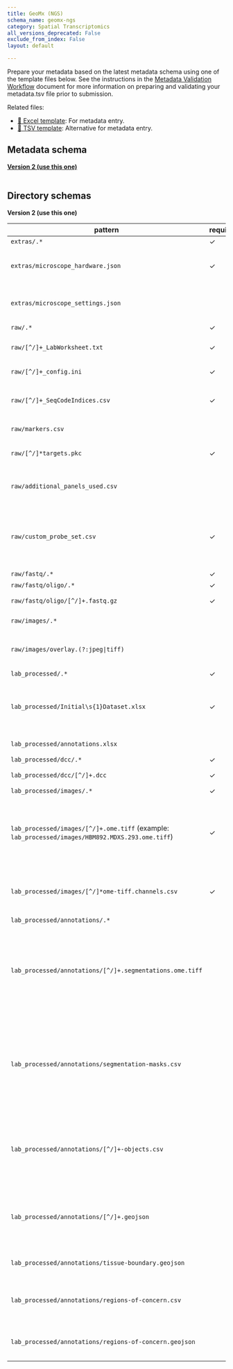 ```yaml
---
title: GeoMx (NGS)
schema_name: geomx-ngs
category: Spatial Transcriptomics
all_versions_deprecated: False
exclude_from_index: False
layout: default

---
```

Prepare your metadata based on the latest metadata schema using one of the template files below. See the instructions in the [Metadata Validation Workflow](https://docs.google.com/document/d/1lfgiDGbyO4K4Hz1FMsJjmJd9RdwjShtJqFYNwKpbcZY) document for more information on preparing and validating your metadata.tsv file prior to submission.

Related files:


- [📝 Excel template](https://raw.githubusercontent.com/hubmapconsortium/dataset-metadata-spreadsheet/main/geomx-ngs/latest/geomx-ngs.xlsx): For metadata entry.
- [📝 TSV template](https://raw.githubusercontent.com/hubmapconsortium/dataset-metadata-spreadsheet/main/geomx-ngs/latest/geomx-ngs.tsv): Alternative for metadata entry.




## Metadata schema


<summary><a href="https://openview.metadatacenter.org/templates/https:%2F%2Frepo.metadatacenter.org%2Ftemplates%2F662ab411-d8d5-4212-80c8-25e469ee0fe3"><b>Version 2 (use this one)</b></a></summary>



<br>

## Directory schemas
<summary><b>Version 2 (use this one)</b></summary>

| pattern | required? | description | dependent on |
| --- | --- | --- | --- |
| <code>extras\/.*</code> | ✓ | Folder for general lab-specific files related to the dataset. |  |
| <code>extras\/microscope_hardware\.json</code> | ✓ | **[QA/QC]** A file generated by the micro-meta app that contains a description of the hardware components of the microscope. Email HuBMAP Consortium Help Desk <help@hubmapconsortium.org> if help is required in generating this document. |  |
| <code>extras\/microscope_settings\.json</code> |  | **[QA/QC]** A file generated by the micro-meta app that contains a description of the settings that were used to acquire the image data. Email HuBMAP Consortium Help Desk <help@hubmapconsortium.org> if help is required in generating this document. |  |
| <code>raw\/.*</code> | ✓ | All raw data files for the experiment. |  |
| <code>raw\/[^\/]+_LabWorksheet.txt</code> | ✓ | An Excel spreadsheet to refer to in setting up the library. This file documents all of the samples from a single collection plate. Generated by DSP run, prior to sequencing. |  |
| <code>raw\/[^\/]+_config\.ini</code> | ✓ | Needed to generate the DCC file from the fastq file. Contains pipeline processing parameters.  Generated by DSP run, prior to sequencing. |  |
| <code>raw\/[^\/]+_SeqCodeIndices\.csv</code> | ✓ | A file with sample information needed by the Illumina software. Use the contents of the SeqCodeIndices.csv file to create a SampleSheet.csv for input to the Illumina sequencer. (NextSeq 1000/2000 users download a SampleSheet.csv and whitelist.txt instead of SeqCodeIndices.csv.)  Generated by DSP run. |  |
| <code>raw\/markers\.csv</code> |  | A csv file describing any morphology markers used to guide ROI and/or AOI selection [this should be similar in structure to the antibodies file] |  |
| <code>raw\/[^\/]*targets\.pkc</code> | ✓ | The file listing probe barcode sequence and corresponding gene symbol or proteins targeted by that probe. This should be consistent for the same probe panel. |  |
| <code>raw\/additional_panels_used\.csv</code> |  | If multiple commercial probe panels were used, then the primary probe panel should be selected in the "oligo_probe_panel" metadata field. The additional panels must be included in this file. Each panel record should include:manufacturer, model/name, product code. |  |
| <code>raw\/custom_probe_set\.csv</code> | ✓ | This file should contain any custom probes used and must be included if the metadata field "is_custom_probes_used" is "Yes". The file should minimally include:target gene id, probe seq, probe id. The contents of this file are modeled after the 10x Genomics probe set file (see <https://support.10xgenomics.com/spatial-gene-expression-ffpe/probe-sets/probe-set-file-descriptions/probe-set-file-descriptions#probe_set_csv_file>). |  |
| <code>raw\/fastq\/.*</code> | ✓ | Raw sequencing files for the experiment |  |
| <code>raw\/fastq\/oligo\/.*</code> | ✓ | Directory containing fastq files pertaining to oligo sequencing. |  |
| <code>raw\/fastq\/oligo\/[^\/]+\.fastq\.gz</code> | ✓ | This is a gzip version of the fastq file. This file contains the cell barcode and unique molecular identifier (technical). |  |
| <code>raw\/images\/.*</code> |  | Directory containing raw image files. This directory should include at least one raw file. |  |
| <code>raw\/images\/overlay\.(?:jpeg&#124;tiff)</code> |  | State whether an overlay image was used to guide ROI selection. If an overlay is used, then the overlay details will be provided in the protocols.io protocol. If used, this needs to be uploaded. It is not included in the OME TIFF. This can be a JPEG or TIFF file |  |
| <code>lab_processed\/.*</code> | ✓ | Experiment files that were processed by the lab generating the data. |  |
| <code>lab_processed\/Initial\s{1}Dataset\.xlsx</code> | ✓ | **[QA/QC]** An excel spreadsheet that is downloaded from the GeoMx DSP Data Analysis Suite containing QA/QC metrics based on raw, unprocessed target counts. This file contains one row per AOI/segment and no analyses span AOI. The AOIs included in this file can come from different GeoMx runs and hence span Globus uploads. So care must be taken to make sure the appropriate AOIs are included in the file. |  |
| <code>lab_processed\/annotations\.xlsx</code> |  | AOI specific annotations. This might include cell type and anatomical information. |  |
| <code>lab_processed\/dcc\/.*</code> | ✓ | DCC files generated from fastq by the Nanostring GeoMx NGS Pipeline. |  |
| <code>lab_processed\/dcc\/[^\/]+\.dcc</code> | ✓ | DCC files containing target probe counts, generated from fastq by the Nanostring GeoMx NGS Pipeline. |  |
| <code>lab_processed\/images\/.*</code> | ✓ | Processed image files |  |
| <code>lab_processed\/images\/[^\/]+\.ome\.tiff</code> (example: <code>lab_processed/images/HBM892.MDXS.293.ome.tiff</code>) | ✓ | OME-TIFF files (multichannel, multi-layered) produced by the microscopy experiment. If compressed, must use loss-less compression algorithm. For Visium this stitched file should only include the single capture area relevant to the current dataset. For GeoMx there will be one OME TIFF file per slide, with each slide including multiple AOIs. See the following link for the set of fields that are required in the OME TIFF file XML header. <https://docs.google.com/spreadsheets/d/1YnmdTAA0Z9MKN3OjR3Sca8pz-LNQll91wdQoRPSP6Q4/edit#gid=0> |  |
| <code>lab_processed\/images\/[^\/]*ome-tiff\.channels\.csv</code> | ✓ | This file provides essential documentation pertaining to each channel of the accommpanying OME TIFF. The file should contain one row per OME TIFF channel. The required fields are detailed <https://docs.google.com/spreadsheets/d/1xEJSb0xn5C5fB3k62pj1CyHNybpt4-YtvUs5SUMS44o/edit#gid=0> |  |
| <code>lab_processed\/annotations\/.*</code> |  | Directory containing segmentation masks. |  |
| <code>lab_processed\/annotations\/[^\/]+\.segmentations\.ome\.tiff</code> |  | The segmentation masks should be stored as multi-channel pyramidal OME TIFF bitmasks with one channel per mask, where a single mask contains all instances of a type of object (e.g., all cells, a class of FTUs, etc). The class of objects contained in the mask is documented in the segmentation-masks.csv file. Each individual object in a mask should be represented by a unique integer pixel value starting at 1, with 0 meaning background (e.g., all pixels belonging to the first instance of a T-cell have a value of 1, the pixels for the second instance of a T-cell have a value of 2, etc). The pixel values should be unique within a mask. FTUs and other structural elements should be captured the same way as cells with segmentation masks and the appropriate channel feature definitions. | lab_processed\/annotations\/.* |
| <code>lab_processed\/annotations\/segmentation-masks\.csv</code> |  | This file contains details about each mask, with one row per mask. Each column in this file contains details describing the mask (e.g., channel number, mask name, ontological ID, etc). Each mask is stored as a channel in the segmentations.ome.tiff file and the mask name should be ontologically based and linked to the ASCT+B table where possible. The number of rows in this file should equal the number of channels in the segmentations.ome.tiff. For example, one row in this file would ontologically describe cells, if the segmentations.ome.tiff file contained a mask of all cells. A minimum set of fields (required and optional) is included below. If multiple segmentations.ome.tiff files are used, this segmentation-masks.csv file should document the masks across all of the OME TIFF files. | lab_processed\/annotations\/.* |
| <code>lab_processed\/annotations\/[^\/]+-objects\.csv</code> |  | This is a matrix where each row describes an individual object (e.g., one row per cell in the case where a mask contains all cells) and columns are features (i.e., object type, marker intensity, classification strategies, etc). One file should be created per mask with the name of the mask prepended to the file name. For example, if there’s a cell segmentation map called “cells” then you would include a file called “cells-objects.csv” and that file would contain one row per cell in the “cells” mask and one column per feature, such as marker intensity and/or cell type. A minimum set of fields (required and optional) is included below. | lab_processed\/annotations\/.* |
| <code>lab_processed\/annotations\/[^\/]+\.geojson</code> |  | A GeoJSON file(s) containing the geometries of each object within a mask. For example, if the mask contains multiple FTUs, multiple cells, etc, each of the objects in the mask would be independently documented in the GeoJSON file. There would be a single GeoJSON file per mask and the name of the file should be the name of the mask. If this file is generated by QuPath, the coordinates will be in pixel units with the origin (0, 0) as the top left corner of the full-resolution image. | lab_processed\/annotations\/.* |
| <code>lab_processed\/annotations\/tissue-boundary\.geojson</code> |  | **[QA/QC]** If the boundaries of the tissue have been identified (e.g., by manual efforts), then the boundary geometry can be included as a GeoJSON file named “tissue-boundary.geojson”. | lab_processed\/annotations\/.* |
| <code>lab_processed\/annotations\/regions-of-concern\.csv</code> |  | This file and the associated GeoJSON file can be used to denote any regions in the image that may contain QA/QC concerns. For example, if there are folds in the tissue, the region of the fold can be highlighted. This file should contain one row per region and include documentation about the region and why it's being flagged. | lab_processed\/annotations\/.* |
| <code>lab_processed\/annotations\/regions-of-concern\.geojson</code> |  | This file and the associated CSV file can be used to denote any regions in the image that may contain QA/QC concerns. For example, if there are folds in the tissue, the region of the fold can be highlighted. This file should contain the geometric coordinates of each region being flagged. | lab_processed\/annotations\/.* |

